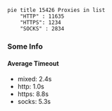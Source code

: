 
```mermaid
pie title 15426 Proxies in list
    "HTTP" : 11635
    "HTTPS": 1234
    "SOCKS" : 2834
```

### Some Info
#### Average Timeout

- mixed: 2.4s
- http: 1.0s
- https: 8.8s
- socks: 5.3s